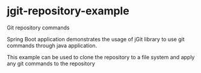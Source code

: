 # jgit-repository-example
Git repository commands 


Spring Boot application demonstrates the usage of jGit library to use git commands through java application. 

This example can be used to clone the repository to a file system and apply any git commands to the repository
